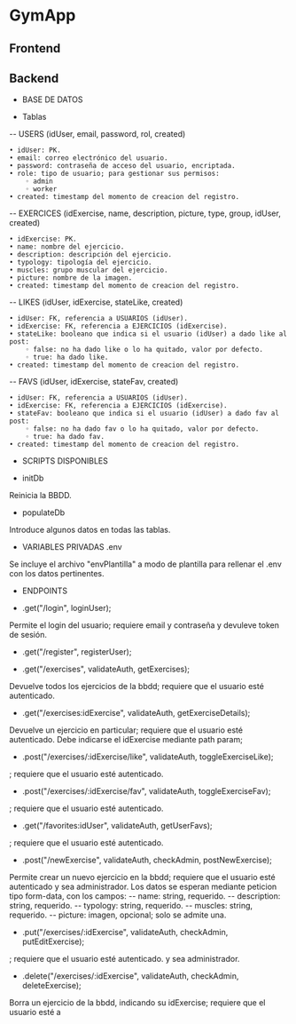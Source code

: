 # GymApp

## Frontend

## Backend
+ BASE DE DATOS

- Tablas

-- USERS (idUser, email, password, rol, created)

    • idUser: PK.
    • email: correo electrónico del usuario.
    • password: contraseña de acceso del usuario, encriptada.
    • role: tipo de usuario; para gestionar sus permisos:
        ◦ admin
        ◦ worker
    • created: timestamp del momento de creacion del registro.

-- EXERCICES (idExercise, name, description, picture, type, group, idUser, created)

    • idExercise: PK.
    • name: nombre del ejercicio.
    • description: descripción del ejercicio.
    • typology: tipología del ejercicio.
    • muscles: grupo muscular del ejercicio.
    • picture: nombre de la imagen.
    • created: timestamp del momento de creacion del registro.

-- LIKES (idUser, idExercise, stateLike, created)

    • idUser: FK, referencia a USUARIOS (idUser).
    • idExercise: FK, referencia a EJERCICIOS (idExercise).
    • stateLike: booleano que indica si el usuario (idUser) a dado like al post:
        ◦ false: no ha dado like o lo ha quitado, valor por defecto.
        ◦ true: ha dado like.
    • created: timestamp del momento de creacion del registro.			

-- FAVS (idUser, idExercise, stateFav, created)

    • idUser: FK, referencia a USUARIOS (idUser).
    • idExercise: FK, referencia a EJERCICIOS (idExercise).
    • stateFav: booleano que indica si el usuario (idUser) a dado fav al post:
        ◦ false: no ha dado fav o lo ha quitado, valor por defecto.
        ◦ true: ha dado fav.
    • created: timestamp del momento de creacion del registro.

+ SCRIPTS DISPONIBLES

- initDb

Reinicia la BBDD.

- populateDb

Introduce algunos datos en todas las tablas.

+ VARIABLES PRIVADAS .env

Se incluye el archivo "envPlantilla" a modo de plantilla para rellenar el .env con los datos pertinentes.

+ ENDPOINTS

- .get("/login", loginUser);

Permite el login del usuario; requiere email y contraseña y devuleve token de sesión.

- .get("/register", registerUser);


- .get("/exercises", validateAuth, getExercises);

Devuelve todos los ejercicios de la bbdd; requiere que el usuario esté autenticado.

- .get("/exercises:idExercise", validateAuth, getExerciseDetails);

Devuelve un ejercicio en particular; requiere que el usuario esté autenticado.
Debe indicarse el idExercise mediante path param; 

- .post("/exercises/:idExercise/like", validateAuth, toggleExerciseLike);

; requiere que el usuario esté autenticado.

- .post("/exercises/:idExercise/fav", validateAuth, toggleExerciseFav);

; requiere que el usuario esté autenticado.

- .get("/favorites:idUser", validateAuth, getUserFavs);

; requiere que el usuario esté autenticado.

- .post("/newExercise", validateAuth, checkAdmin, postNewExercise);

Permite crear un nuevo ejercicio en la bbdd; requiere que el usuario esté autenticado y sea administrador.
Los datos se esperan mediante peticion tipo form-data, con los campos: 
-- name: string, requerido.
-- description: string, requerido.
-- typology: string, requerido.
-- muscles: string, requerido.
-- picture: imagen, opcional; solo se admite una.


- .put("/exercises/:idExercise", validateAuth, checkAdmin, putEditExercise);

; requiere que el usuario esté autenticado. y sea administrador.

- .delete("/exercises/:idExercise", validateAuth, checkAdmin, deleteExercise);

Borra un ejercicio de la bbdd, indicando su idExercise; requiere que el usuario esté a
